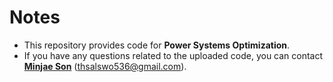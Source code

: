 # Notes
- This repository provides code for **Power Systems Optimization**.
- If you have any questions related to the uploaded code, you can contact [**Minjae Son**](https://github.com/powerflow77) (thsalswo536@gmail.com).
